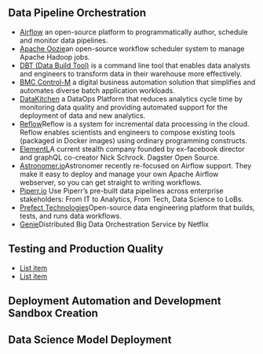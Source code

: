 ## Data Pipeline Orchestration

- [Airflow](https://medium.com/airbnb-engineering/airflow-a-workflow-management-platform-46318b977fd8)
an open-source platform to programmatically author, schedule and monitor data pipelines.
- [Apache Oozie](http://oozie.apache.org/)an open-source workflow scheduler system to manage Apache Hadoop jobs.
- [DBT (Data Build Tool)](https://www.getdbt.com/) is a command line tool that enables data analysts and engineers to transform data in their warehouse more effectively.
- [BMC Control-M](http://www.bmc.com/it-solutions/control-m.html) a digital business automation solution that simplifies and automates diverse batch application workloads.
- [DataKitchen](https://www.datakitchen.io/) a DataOps Platform that reduces analytics cycle time by monitoring data quality and providing automated support for the deployment of data and new analytics.
- [Reflow](https://github.com/grailbio/reflow)Reflow is a system for incremental data processing in the cloud. Reflow enables scientists and engineers to compose existing tools (packaged in Docker images) using ordinary programming constructs.
- [ElementL](https://github.com/elementl)A current stealth company founded by ex-facebook director and graphQL co-creator Nick Schrock. Dagster Open Source.
- [Astronomer.io](https://www.astronomer.io/)Astronomer recently re-focused on Airflow support. They make it easy to deploy and manage your own Apache Airflow webserver, so you can get straight to writing workflows.
- [Piperr.io](http://piperr.io/) Use Piperr’s pre-built data pipelines across enterprise stakeholders: From IT to Analytics, From Tech, Data Science to LoBs.
- [Prefect Technologies](https://www.prefect.io/)Open-source data engineering platform that builds, tests, and runs data workflows.
- [Genie](https://netflix.github.io/genie/)Distributed Big Data Orchestration Service by Netflix



## Testing and Production Quality

- [List item](http://example.com)
- [List item](http://example.com)

## Deployment Automation and Development Sandbox Creation

## Data Science Model Deployment
